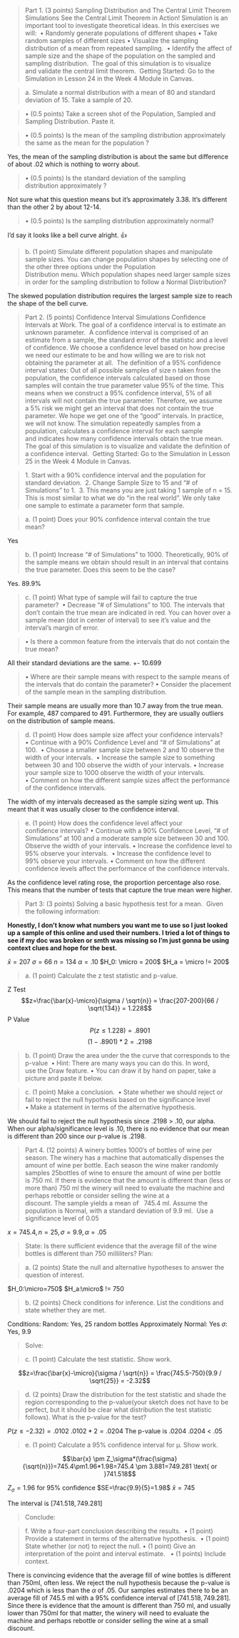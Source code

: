   
> Part 1. (3 points) Sampling Distribution and The Central Limit Theorem Simulations
> See the Central Limit Theorem in Action! Simulation is an important tool to investigate theoretical ideas. In this exercises we will: 
• Randomly generate populations of different shapes
• Take random samples of different sizes
• Visualize the sampling distribution of a mean from repeated sampling. 
• Identify the affect of sample size and the shape of the population on the sampled and sampling distribution. 
The goal of this simulation is to visualize and validate the central limit theorem. 
Getting Started: Go to the Simulation in Lesson 24 in the Week 4 Module in Canvas. 

> a. Simulate a normal distribution with a mean of 80 and standard deviation of 15. Take a sample of 20. 

> • (0.5 points) Take a screen shot of the Population, Sampled and Sampling Distribution. Paste it. 



> • (0.5 points) Is the mean of the sampling distribution approximately the same as the mean for the population ? 

Yes, the mean of the sampling distribution is about the same but difference of about .02 which is nothing to worry about.

> • (0.5 points) Is the standard deviation of the sampling distribution approximately ?

Not sure what this question means but it’s approximately 3.38. It’s different than the other 2 by about 12-14.

> • (0.5 points) Is the sampling distribution approximately normal?

I’d say it looks like a bell curve alright. :thumbsup:

> b. (1 point) Simulate different population shapes and manipulate sample sizes. You can change population shapes by selecting one of the other three options under the Population Distribution menu. Which population shapes need larger sample sizes in order for the sampling distribution to follow a Normal Distribution?

The skewed population distribution requires the largest sample size to reach the shape of the bell curve.

> Part 2. (5 points) Confidence Interval Simulations
Confidence Intervals at Work. The goal of a confidence interval is to estimate an unknown parameter. 
A confidence interval is comprised of an estimate from a sample, the standard error of the statistic and a level of confidence. We choose a confidence level based on how precise we need our estimate to be and how willing we are to risk not obtaining the parameter at all. 
The definition of a 95% confidence interval states:
Out of all possible samples of size n taken from the population, the confidence intervals calculated based on those samples will contain the true parameter value 95% of the time.
This means when we construct a 95% confidence interval, 5% of all intervals will not contain the true parameter. Therefore, we assume a 5% risk we might get an interval that does not contain the true parameter. We hope we get one of the “good” intervals. In practice, we will not know. The simulation repeatedly samples from a population, calculates a confidence interval for each sample and indicates how many confidence intervals obtain the true mean. 
The goal of this simulation is to visualize and validate the definition of a confidence interval. 
Getting Started: Go to the Simulation in Lesson 25 in the Week 4 Module in Canvas. 

> 1. Start with a 90% confidence interval and the population for standard deviation. 
> 2. Change Sample Size to 15 and “# of Simulations” to 1. 
> 3. This means you are just taking 1 sample of n = 15. This is most similar to what we do “in the real world”. We only take one sample to estimate a parameter form that sample. 

> a. (1 point) Does your 90% confidence interval contain the true mean? 

Yes

> b. (1 point) Increase “# of Simulations” to 1000. Theoretically, 90% of the sample means we obtain should result in an interval that contains the true parameter. Does this seem to be the case? 

Yes. 89.9%

> c. (1 point) What type of sample will fail to capture the true parameter? 
> • Decrease “# of Simulations” to 100. The intervals that don’t contain the true mean are indicated in red. You can hover over a sample mean (dot in center of interval) to see it’s value and the interval’s margin of error.  

> • Is there a common feature from the intervals that do not contain the true mean?

All their standard deviations are the same. +- 10.699

> • Where are their sample means with respect to the sample means of the intervals that do contain the parameter? 
> • Consider the placement of the sample mean in the sampling distribution. 

Their sample means are usually more than 10.7 away from the true mean. For example, 487 compared to 491. Furthermore, they are usually outliers on the distribution of sample means.

> d. (1 point) How does sample size affect your confidence intervals?
> • Continue with a 90% Confidence Level and “# of Simulations” at 100. 
• Choose a smaller sample size between 2 and 10 observe the width of your intervals. 
• Increase the sample size to something between 30 and 100 observe the width of your intervals.
• Increase your sample size to 1000 observe the width of your intervals. 
• Comment on how the different sample sizes affect the performance of the confidence intervals.

The width of my intervals decreased as the sample sizing went up. This meant that it was usually closer to the confidence interval.

> e. (1 point) How does the confidence level affect your confidence intervals?
• Continue with a 90% Confidence Level, “# of Simulations” at 100 and a moderate sample size between 30 and 100. Observe the width of your intervals.
• Increase the confidence level to 95% observe your intervals. 
• Increase the confidence level to 99% observe your intervals.
• Comment on how the different confidence levels affect the performance of the confidence intervals.

As the confidence level rating rose, the proportion percentage also rose. This means that the number of tests that capture the true mean were higher.

> Part 3: (3 points) Solving a basic hypothesis test for a mean. 
Given the following information: 

**Honestly,  I don’t know what numbers you want me to use so I just looked up a sample of this online and used their numbers. I tried a lot of things to see if my doc was broken or smth was missing so I’m just gonna be using context clues and hope for the best.**

$\bar{x} = 207$
$\sigma = 66$
$n=134$
$\alpha = .10$
$H_0: \micro = 200$
$H_a = \micro != 200$

> a. (1 point) Calculate the z test statistic and p-value.

Z Test
$$z=\frac{\bar{x}-\micro}{\sigma / \sqrt{n}} = \frac{207-200}{66 / \sqrt{134}} = 1.228$$
P Value
$$P(z \leq 1.228)=.8901$$
$$(1-.8901) * 2 = .2198$$

> b. (1 point) Draw the area under the the curve that corresponds to the p-value 
• Hint: There are many ways you can do this. In word, use the Draw feature.
• You can draw it by hand on paper, take a picture and paste it below. 

> c. (1 point) Make a conclusion. 
• State whether we should reject or fail to reject the null hypothesis based on the significance level
• Make a statement in terms of the alternative hypothesis. 

We should fail to reject the null hypothesis since .2198 > .10, our alpha. When our alpha/significance level is .10, there is no evidence that our mean is different than 200 since our p-value is .2198.

> Part 4. (12 points) A winery bottles 1000’s of bottles of wine per season. The winery has a machine that automatically dispenses the amount of wine per bottle. Each season the wine maker randomly samples 25bottles of wine to ensure the amount of wine per bottle is 750 ml. If there is evidence that the amount is different than (less or more than) 750 ml the winery will need to evaluate the machine and perhaps rebottle or consider selling the wine at a discount. The sample yields a mean of   745.4 ml. Assume the population is Normal, with a standard deviation of 9.9 ml.  Use a significance level of 0.05

$x=745.4, n = 25, \sigma = 9.9, \alpha= .05$

> State: Is there sufficient evidence that the average fill of the wine bottles is different than 750 milliliters?
> Plan:

> a. (2 points) State the null and alternative hypotheses to answer the question of interest. 

$H_0:\micro=750$
$H_a:\micro$ != $750$

> b. (2 points) Check conditions for inference. List the conditions and state whether they are met. 

Conditions:
Random: Yes, 25 random bottles
Approximately Normal: Yes
$\sigma$: Yes, 9.9

> Solve:

> c. (1 point) Calculate the test statistic. Show work. 

$$z=\frac{\bar{x}-\micro}{\sigma / \sqrt{n}} = \frac{745.5-750}{9.9 / \sqrt{25}} = -2.32$$

> d. (2 points) Draw the distribution for the test statistic and shade the region corresponding to the p-value(your sketch does not have to be perfect, but it should be clear what distribution the test statistic follows). What is the p-value for the test? 

$P(z \leq -2.32) = .0102$
$.0102 * 2 = .0204$
The p-value is .0204 
.0204 < .05

> e. (1 point) Calculate a 95% confidence interval for µ. Show work.

$$\bar{x} \pm Z_\sigma*(\frac{\sigma}{\sqrt{n}})=745.4\pm1.96*1.98=745.4 \pm 3.881=749.281 \text{ or }741.518$$

$Z_\sigma=1.96$ for 95% confidence
$SE=\frac{9.9}{5}=1.98$
$\bar{x}=745$

The interval is $[741.518, 749.281]$

> Conclude:

> f. Write a four-part conclusion describing the results. 
• (1 point) Provide a statement in terms of the alternative hypothesis. 
• (1 point) State whether (or not) to reject the null.
• (1 point) Give an interpretation of the point and interval estimate.  
• (1 points) Include context.

There is convincing evidence that the average fill of wine bottles is different than 750ml, often less.
We reject the null hypothesis because the p-value is .0204 which is less than the $\alpha$ of .05.
Our samples estimates there to be an average fill of 745.5 ml with a 95% confidence interval of  $[741.518, 749.281]$.
Since there is evidence that the amount is different than 750 ml, and usually lower than 750ml for that matter, the winery will need to evaluate the machine and perhaps rebottle or consider selling the wine at a small discount. 